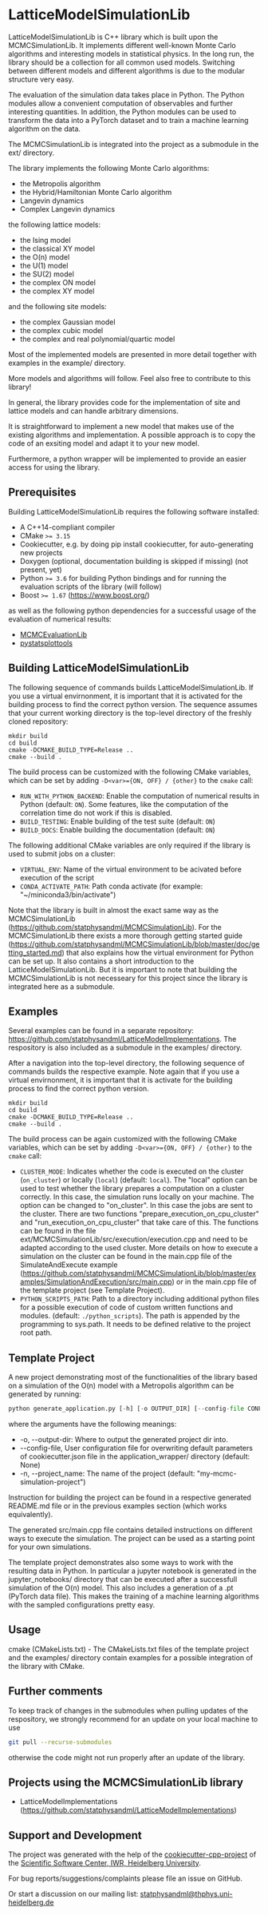 LatticeModelSimulationLib
=========================

<!-- [![License: MIT](https://img.shields.io/badge/License-MIT-yellow.svg)](https://opensource.org/licenses/MIT)
[![GitHub Workflow Status](https://img.shields.io/github/workflow/status/statphysandml/LatticeModelSimulationLib/CI)](https://github.com/statphysandml/LatticeModelSimulationLib/actions?query=workflow%3ACI)
[![PyPI Release](https://img.shields.io/pypi/v/LatticeModelSimulationLib.svg)](https://pypi.org/project/LatticeModelSimulationLib)
[![Documentation Status](https://readthedocs.org/projects/LatticeModelSimulationLib/badge/)](https://LatticeModelSimulationLib.readthedocs.io/)
[![codecov](https://codecov.io/gh/statphysandml/LatticeModelSimulationLib/branch/main/graph/badge.svg)](https://codecov.io/gh/statphysandml/LatticeModelSimulationLib)
[![Quality Gate Status](https://sonarcloud.io/api/project_badges/measure?project=statphysandml_LatticeModelSimulationLib&metric=alert_status)](https://sonarcloud.io/dashboard?id=statphysandml_LatticeModelSimulationLib) -->

LatticeModelSimulationLib is C++ library which is built upon the MCMCSimulationLib. It implements different well-known Monte Carlo algorithms and interesting models in statistical physics. In the long run, the library should be a collection for all common used models. Switching between different models and different algorithms is due to the modular structure very easy.

The evaluation of the simulation data takes place in Python. The Python modules allow a convenient computation of observables and further interesting quantities. In addition, the Python modules can be used to transform the data into a PyTorch dataset and to train a machine learning algorithm on the data.

The MCMCSimulationLib is integrated into the project as a submodule in the ext/ directory.

The library implements the following Monte Carlo algorithms:

- the Metropolis algorithm
- the Hybrid/Hamiltonian Monte Carlo algorithm
- Langevin dynamics
- Complex Langevin dynamics

the following lattice models:

- the Ising model
- the classical XY model
- the O(n) model
- the U(1) model
- the SU(2) model
- the complex ON model
- the complex XY model

and the following site models:

- the complex Gaussian model
- the complex cubic model
- the complex and real polynomial/quartic model

Most of the implemented models are presented in more detail together with examples in the example/ directory.

More models and algorithms will follow. Feel also free to contribute to this library!

In general, the library provides code for the implementation of site and lattice models and can handle arbitrary dimensions.

It is straightforward to implement a new model that makes use of the existing algorithms and implementation. A possible approach is to copy the code of an exsiting model and adapt it to your new model.

Furthermore, a python wrapper will be implemented to provide an easier access for using the library.

Prerequisites
-------------

Building LatticeModelSimulationLib requires the following software installed:

* A C++14-compliant compiler
* CMake `>= 3.15`
* Cookiecutter, e.g. by doing pip install cookiecutter, for auto-generating new projects
* Doxygen (optional, documentation building is skipped if missing) (not present, yet)
* Python `>= 3.6` for building Python bindings and for running the evaluation scripts of the library (will follow)
* Boost `>= 1.67` (https://www.boost.org/)

as well as the following python dependencies for a successful usage of the evaluation of numerical results:

* [MCMCEvaluationLib](https://github.com/statphysandml/MCMCEvaluationLib)
* [pystatsplottools](https://github.com/statphysandml/pystatplottools)


Building LatticeModelSimulationLib
----------------------------------

The following sequence of commands builds LatticeModelSimulationLib. If you use a virtual envirnonment, it is important that it is activated for the building process to find the correct python version. The sequence assumes that your current working directory is the top-level directory
of the freshly cloned repository:

```
mkdir build
cd build
cmake -DCMAKE_BUILD_TYPE=Release ..
cmake --build .
```

The build process can be customized with the following CMake variables,
which can be set by adding `-D<var>={ON, OFF} / {other}` to the `cmake` call:

* `RUN_WITH_PYTHON_BACKEND`: Enable the computation of numerical results in Python (default: `ON`). Some features, like the computation of the correlation time do not work if this is disabled.
* `BUILD_TESTING`: Enable building of the test suite (default: `ON`)
* `BUILD_DOCS`: Enable building the documentation (default: `ON`)
<!-- * `BUILD_PYTHON_BINDINGS`: Enable building the Python bindings (default: `ON`) -->

The following additional CMake variables are only required if the library is used to submit jobs on a cluster:

* `VIRTUAL_ENV`: Name of the virtual environment to be acivated before execution of the script
* `CONDA_ACTIVATE_PATH`: Path conda activate (for example: "~/miniconda3/bin/activate")

Note that the library is built in almost the exact same way as the MCMCSimulationLib (https://github.com/statphysandml/MCMCSimulationLib). For the MCMCSimulationLib there exists a more thorough getting started guide (https://github.com/statphysandml/MCMCSimulationLib/blob/master/doc/getting_started.md) that also explains how the virtual environment for Python can be set up. It also contains a short introduction to the LatticeModelSimulationLib. But it is important to note that building the MCMCSimulationLib is not necesseary for this project since the library is integrated here as a submodule.

<!-- # Documentation

LatticeModelSimulationLib provides a Sphinx-based documentation, that can
be browsed [online at readthedocs.org](https://LatticeModelSimulationLib.readthedocs.io). -->

Examples
--------

Several examples can be found in a separate repository: https://github.com/statphysandml/LatticeModelImplementations. The respository is also included as a submodule in the examples/ directory.

After a navigation into the top-level directory, the following sequence of commands builds the respective example. Note again that if you use a virtual envirnonment, it is important that it is activate for the building process to find the correct python version.

```
mkdir build
cd build
cmake -DCMAKE_BUILD_TYPE=Release ..
cmake --build .
```

The build process can be again customized with the following CMake variables,
which can be set by adding `-D<var>={ON, OFF} / {other}` to the `cmake` call:

* `CLUSTER_MODE`: Indicates whether the code is executed on the cluster (`on_cluster`) or locally (`local`) (default: `local`). The "local" option can be used to test whether the library prepares a computation on a cluster correctly. In this case, the simulation runs locally on your machine. The option can be changed to "on_cluster". In this case the jobs are sent to the cluster. There are two functions "prepare_execution_on_cpu_cluster" and "run_execution_on_cpu_cluster" that take care of this. The functions can be found in the file ext/MCMCSimulationLib/src/execution/execution.cpp and need to be adapted according to the used cluster. More details on how to execute a simulation on the cluster can be found in the main.cpp file of the SimulateAndExecute example (https://github.com/statphysandml/MCMCSimulationLib/blob/master/examples/SimulationAndExecution/src/main.cpp) or in the main.cpp file of the template project (see Template Project).
* `PYTHON_SCRIPTS_PATH`: Path to a directory including additional python files for a possible execution of code of custom written functions and modules. (default: `./python_scripts`). The path is appended by the programming to sys.path. It needs to be defined relative to the project root path.

Template Project
----------------

A new project demonstrating most of the functionalities of the library based on a simulation of the O(n) model with a Metropolis algorithm can be generated by running:

```python
python generate_application.py [-h] [-o OUTPUT_DIR] [--config-file CONFIG_FILE] [-n PROJECT_NAME]
```

where the arguments have the following meanings:

* -o, --output-dir: Where to output the generated project dir into.
* --config-file, User configuration file for overwriting default parameters of cookiecutter.json file in the application_wrapper/ directory (default: None)
* -n, --project_name: The name of the project (default: "my-mcmc-simulation-project")

Instruction for building the project can be found in a respective generated README.md file or in the previous examples section (which works equivalently).

The generated src/main.cpp file contains detailed instructions on different ways to execute the simulation. The project can be used as a starting point for your own simulations.

The template project demonstrates also some ways to work with the resulting data in Python. In particular a jupyter notebook is generated in the jupyter_notebooks/ directory that can be executed after a successfull simulation of the O(n) model. This also includes a generation of a .pt (PyTorch data file). This makes the training of a machine learning algorithms with the sampled configurations pretty easy.

Usage
-----

cmake (CMakeLists.txt) - The CMakeLists.txt files of the template project and the examples/ directory contain examples for a possible integration of the library with CMake.

Further comments
----------------

To keep track of changes in the submodules when pulling updates of the respository, we strongly recommend for an update on your local machine to use

```bash
git pull --recurse-submodules
```

otherwise the code might not run properly after an update of the library.


Projects using the MCMCSimulationLib library
-------------------------------------------------------

- LatticeModelImplementations (https://github.com/statphysandml/LatticeModelImplementations)

Support and Development
----------------------

The project was generated with the help of the [cookiecutter-cpp-project](https://github.com/ssciwr/cookiecutter-cpp-project) of the [Scientific Software Center, IWR, Heidelberg University](https://ssc.iwr.uni-heidelberg.de/).

For bug reports/suggestions/complaints please file an issue on GitHub.

Or start a discussion on our mailing list: statphysandml@thphys.uni-heidelberg.de
